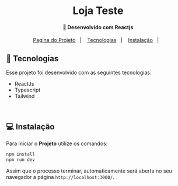 <h1 align="center">
    Loja Teste
</h1>

<h4 align="center">
  🚀 Desenvolvido com Reactjs
</h4>

<p align="center">
  <a href="https://loja-teste-roan.vercel.app/">Pagina do Projeto</a>&nbsp;&nbsp;&nbsp;|&nbsp;&nbsp;&nbsp;
  <a href="#rocket-tecnologias">Tecnologias</a>&nbsp;&nbsp;&nbsp;|&nbsp;&nbsp;&nbsp;
  <a href="#-instalação">Instalação</a>&nbsp;&nbsp;&nbsp;|&nbsp;&nbsp;&nbsp;
  
</p>

## :rocket: Tecnologias

Esse projeto foi desenvolvido com as seguintes tecnologias:

- ReactJs
- Typescript
- Tailwind
<br>

## 💻 Instalação

Para iniciar o **Projeto** utilize os comandos:

```bash
npm install
npm run dev
```

Assim que o processo terminar, automaticamente será aberta no seu navegador a página `http://localhost:3000/`.
